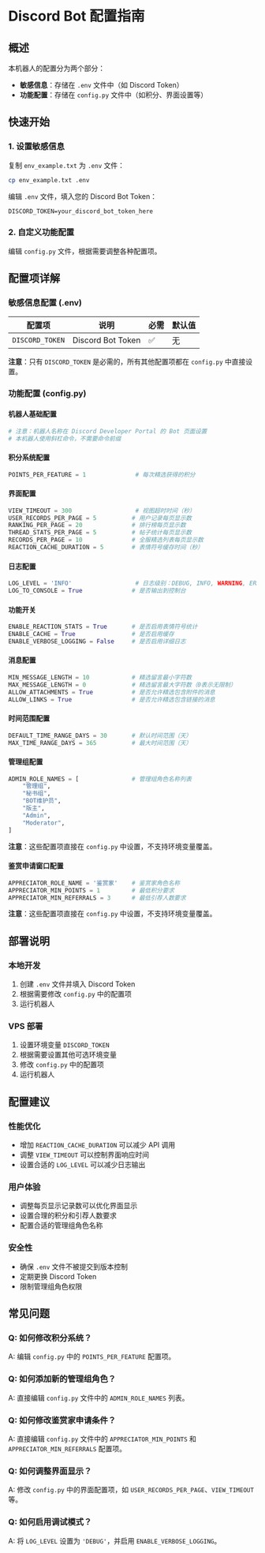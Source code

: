 # Discord Bot 配置指南

## 概述

本机器人的配置分为两个部分：
- **敏感信息**：存储在 `.env` 文件中（如 Discord Token）
- **功能配置**：存储在 `config.py` 文件中（如积分、界面设置等）

## 快速开始

### 1. 设置敏感信息

复制 `env_example.txt` 为 `.env` 文件：

```bash
cp env_example.txt .env
```

编辑 `.env` 文件，填入您的 Discord Bot Token：

```env
DISCORD_TOKEN=your_discord_bot_token_here
```

### 2. 自定义功能配置

编辑 `config.py` 文件，根据需要调整各种配置项。

## 配置项详解

### 敏感信息配置 (.env)

| 配置项 | 说明 | 必需 | 默认值 |
|--------|------|------|--------|
| `DISCORD_TOKEN` | Discord Bot Token | ✅ | 无 |

**注意**：只有 `DISCORD_TOKEN` 是必需的，所有其他配置项都在 `config.py` 中直接设置。

### 功能配置 (config.py)

#### 机器人基础配置

```python
# 注意：机器人名称在 Discord Developer Portal 的 Bot 页面设置
# 本机器人使用斜杠命令，不需要命令前缀
```

#### 积分系统配置

```python
POINTS_PER_FEATURE = 1              # 每次精选获得的积分
```

#### 界面配置

```python
VIEW_TIMEOUT = 300                  # 视图超时时间（秒）
USER_RECORDS_PER_PAGE = 5          # 用户记录每页显示数
RANKING_PER_PAGE = 20              # 排行榜每页显示数
THREAD_STATS_PER_PAGE = 5          # 帖子统计每页显示数
RECORDS_PER_PAGE = 10              # 全服精选列表每页显示数
REACTION_CACHE_DURATION = 5        # 表情符号缓存时间（秒）
```

#### 日志配置

```python
LOG_LEVEL = 'INFO'                  # 日志级别：DEBUG, INFO, WARNING, ERROR, CRITICAL
LOG_TO_CONSOLE = True              # 是否输出到控制台
```

#### 功能开关

```python
ENABLE_REACTION_STATS = True       # 是否启用表情符号统计
ENABLE_CACHE = True                # 是否启用缓存
ENABLE_VERBOSE_LOGGING = False     # 是否启用详细日志
```

#### 消息配置

```python
MIN_MESSAGE_LENGTH = 10            # 精选留言最小字符数
MAX_MESSAGE_LENGTH = 0             # 精选留言最大字符数（0表示无限制）
ALLOW_ATTACHMENTS = True           # 是否允许精选包含附件的消息
ALLOW_LINKS = True                 # 是否允许精选包含链接的消息
```

#### 时间范围配置

```python
DEFAULT_TIME_RANGE_DAYS = 30       # 默认时间范围（天）
MAX_TIME_RANGE_DAYS = 365          # 最大时间范围（天）
```

#### 管理组配置

```python
ADMIN_ROLE_NAMES = [               # 管理组角色名称列表
    "管理组", 
    "秘书组",
    "BOT维护员", 
    "版主",
    "Admin", 
    "Moderator", 
]
```

**注意**：这些配置项直接在 `config.py` 中设置，不支持环境变量覆盖。

#### 鉴赏申请窗口配置

```python
APPRECIATOR_ROLE_NAME = '鉴赏家'    # 鉴赏家角色名称
APPRECIATOR_MIN_POINTS = 1         # 最低积分要求
APPRECIATOR_MIN_REFERRALS = 3      # 最低引荐人数要求
```

**注意**：这些配置项直接在 `config.py` 中设置，不支持环境变量覆盖。

## 部署说明

### 本地开发

1. 创建 `.env` 文件并填入 Discord Token
2. 根据需要修改 `config.py` 中的配置项
3. 运行机器人

### VPS 部署

1. 设置环境变量 `DISCORD_TOKEN`
2. 根据需要设置其他可选环境变量
3. 修改 `config.py` 中的配置项
4. 运行机器人

## 配置建议

### 性能优化

- 增加 `REACTION_CACHE_DURATION` 可以减少 API 调用
- 调整 `VIEW_TIMEOUT` 可以控制界面响应时间
- 设置合适的 `LOG_LEVEL` 可以减少日志输出

### 用户体验

- 调整每页显示记录数可以优化界面显示
- 设置合理的积分和引荐人数要求
- 配置合适的管理组角色名称

### 安全性

- 确保 `.env` 文件不被提交到版本控制
- 定期更换 Discord Token
- 限制管理组角色权限

## 常见问题

### Q: 如何修改积分系统？
A: 编辑 `config.py` 中的 `POINTS_PER_FEATURE` 配置项。

### Q: 如何添加新的管理组角色？
A: 直接编辑 `config.py` 文件中的 `ADMIN_ROLE_NAMES` 列表。

### Q: 如何修改鉴赏家申请条件？
A: 直接编辑 `config.py` 文件中的 `APPRECIATOR_MIN_POINTS` 和 `APPRECIATOR_MIN_REFERRALS` 配置项。

### Q: 如何调整界面显示？
A: 修改 `config.py` 中的界面配置项，如 `USER_RECORDS_PER_PAGE`、`VIEW_TIMEOUT` 等。

### Q: 如何启用调试模式？
A: 将 `LOG_LEVEL` 设置为 `'DEBUG'`，并启用 `ENABLE_VERBOSE_LOGGING`。
